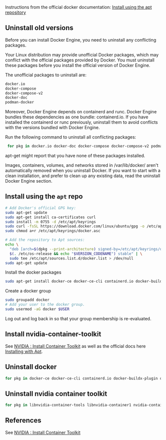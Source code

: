 Instructions from the official docker documentation: [Install using the apt repository](https://docs.docker.com/engine/install/ubuntu/#install-using-the-repository)

## Uninstall old versions
Before you can install Docker Engine, you need to uninstall any conflicting packages.

Your Linux distribution may provide unofficial Docker packages, which may conflict with the official packages provided by Docker. You must uninstall these packages before you install the official version of Docker Engine.

The unofficial packages to uninstall are:

```bash
docker.io
docker-compose
docker-compose-v2
docker-doc
podman-docker
```

Moreover, Docker Engine depends on containerd and runc. Docker Engine bundles these dependencies as one bundle: containerd.io. If you have installed the containerd or runc previously, uninstall them to avoid conflicts with the versions bundled with Docker Engine.

Run the following command to uninstall all conflicting packages:

```bash
 for pkg in docker.io docker-doc docker-compose docker-compose-v2 podman-docker containerd runc; do sudo apt-get remove $pkg; done
 ```
apt-get might report that you have none of these packages installed.

Images, containers, volumes, and networks stored in /var/lib/docker/ aren't automatically removed when you uninstall Docker. If you want to start with a clean installation, and prefer to clean up any existing data, read the uninstall Docker Engine section.

## Install using the `apt` repo

```bash
# Add Docker's official GPG key:
sudo apt-get update
sudo apt-get install ca-certificates curl
sudo install -m 0755 -d /etc/apt/keyrings
sudo curl -fsSL https://download.docker.com/linux/ubuntu/gpg -o /etc/apt/keyrings/docker.asc
sudo chmod a+r /etc/apt/keyrings/docker.asc

# Add the repository to Apt sources:
echo \
  "deb [arch=$(dpkg --print-architecture) signed-by=/etc/apt/keyrings/docker.asc] https://download.docker.com/linux/ubuntu \
  $(. /etc/os-release && echo "$VERSION_CODENAME") stable" | \
  sudo tee /etc/apt/sources.list.d/docker.list > /dev/null
sudo apt-get update
```

Install the docker packages

```bash
sudo apt-get install docker-ce docker-ce-cli containerd.io docker-buildx-plugin docker-compose-plugin
```

Create a docker group
```bash
sudo groupadd docker
# Add your user to the docker group.
sudo usermod -aG docker $USER
```

Log out and log back in so that your group membership is re-evaluated.

## Install nvidia-container-toolkit

See [NVIDIA : Install Container Toolkit](https://www.server-world.info/en/note?os=Ubuntu_24.04&p=nvidia&f=3) as well as the official docs here [Installing with Apt](https://docs.nvidia.com/datacenter/cloud-native/container-toolkit/latest/install-guide.html#installing-with-apt).

## Uninstall docker

```bash
for pkg in docker-ce docker-ce-cli containerd.io docker-buildx-plugin docker-compose-plugin; do sudo apt-get remove $pkg; done
```

## Uninstall nvidia container toolkit

```bash
for pkg in libnvidia-container-tools libnvidia-container1 nvidia-container-toolkit nvidia-container-toolkit-base; do sudo apt-get remove $pkg; done
```

## References

See [NVIDIA : Install Container Toolkit](https://www.server-world.info/en/note?os=Ubuntu_24.04&p=nvidia&f=3)
